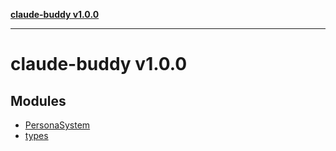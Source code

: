 [**claude-buddy v1.0.0**](README.md)

***

# claude-buddy v1.0.0

## Modules

- [PersonaSystem](PersonaSystem/README.md)
- [types](types/README.md)
